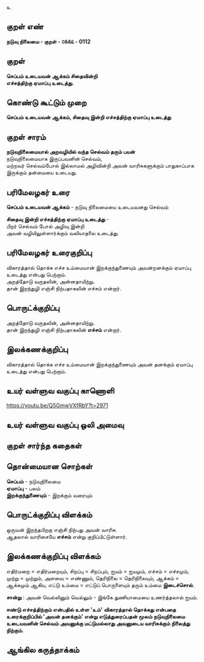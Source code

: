 உ

## குறள் எண் 

**நடுவு நிலைமை - குறள் - ௦௧௧௨ - 0112**  

## குறள் 

**செப்பம் உடையவன் ஆக்கம் சிதைவின்றி  
எச்சத்திற்கு ஏமாப்பு உடைத்து.** 

## கொண்டு கூட்டும் முறை

**செப்பம் உடையவன் ஆக்கம், சிதைவு இன்றி எச்சத்திற்கு ஏமாப்பு உடைத்து**  

## குறள் சாரம் 

**நடுவுநிலைமையால் அறவழியில் வந்த செல்வம் தரும் பயன்**  
நடுவுநிலைமையாக இருப்பவனின் செல்வம்,  
மற்றவர் செல்வம்போல் இல்லாமல் அழிவின்றி அவன் வாரிசுகளுக்கும் பாதுகாப்பாக இருக்கும் தன்மையை உடையது.  

## பரிமேலழகர் உரை

**செப்பம் உடையவன் ஆக்கம்** - நடுவு நிலைமையை உடையவனது செல்வம்  

**சிதைவு இன்றி எச்சத்திற்கு ஏமாப்பு உடைத்து** -  
பிறர் செல்வம் போல் அழிவு இன்றி  
அவன் வழியிலுள்ளார்க்கும் வலியாதலை உடைத்து.  

## பரிமேலழகர் உரைகுறிப்பு   

விகாரத்தால் தொக்க எச்ச உம்மையான் இறக்குந்துணையும் அவன்றனக்கும் ஏமாப்பு உடைத்து என்பது பெற்றாம்.  
அறத்தோடு வருதலின், அன்னதாயிற்று.  
தான் இறந்துழி எஞ்சி நிற்பதாகலின் எச்சம் என்றார்.  

## பொருட்க்குறிப்பு 

அறத்தோடு வருதலின், அன்னதாயிற்று.  
தான் இறந்துழி எஞ்சி நிற்பதாகலின் **எச்சம்** என்றார்.  

## இலக்கணக்குறிப்பு  

விகாரத்தால் தொக்க எச்ச உம்மையான் இறக்குந்துணையும் அவன் தனக்கும் ஏமாப்பு உடைத்து என்பது பெற்றாம்.    

## உயர் வள்ளுவ வகுப்பு காணொளி

https://youtu.be/Q5GmwVXfRbY?t=2971

## உயர் வள்ளுவ வகுப்பு ஒலி அமைவு 

 
## குறள் சார்ந்த கதைகள் 


## தொன்மையான சொற்கள்  
  
**செப்பம்** - நடுவுநிலைமை  
**ஏமாப்பு** - பலம்     
**இறக்குந்துணையும்** - இறக்கும் வரையும் 

## பொருட்க்குறிப்பு விளக்கம்

ஒருவன் இறந்தபிறகு எஞ்சி நிற்பது அவன் வாரிசு.  
ஆதலால் வாரிசையே **எச்சம்** என்று குறிப்பிட்டுள்ளார்.  

## இலக்கணக்குறிப்பு விளக்கம்

எதிர்மறை = எதிர்மறையும், சிறப்பு = சிறப்பும், ஐயம் = ஐயமும், எச்சம் = எச்சமும், முற்று = முற்றும், அளவை = எண்ணும், தெரிநிலை = தெரிநிலையும், ஆக்கம் = ஆக்கமும் ஆகிய, எட்டு உம்மை = எட்டுப் பொருளையும் தரும் உம்மை **இடைச்சொல்**.  

**சான்று** : அவன் வெல்லினும் வெல்லும் - இங்கே துணியாமையை உணர்த்தலால் ஐயம்.                                                                                                 

**ஈண்டு எச்சத்திற்கும் என்பதில் உள்ள 'உம்' விகாரத்தால் தொக்கது என்பதை உரைக்குறிப்பில் 'அவன் தனக்கும்' என்று எடுத்துரைப்பதன் மூலம் நடுவுநிலைமை உடையவனின் செல்வம் அவனுக்கு மட்டுமல்லாது அவனுடைய வாரிசுக்கும் நிலைத்து நிற்கும்.**   

## ஆங்கில கருத்தாக்கம் 


